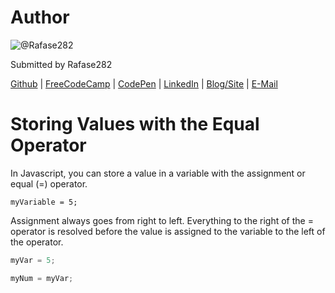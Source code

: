 # Author
![@Rafase282](https://avatars0.githubusercontent.com/Rafase282?&s=128)

Submitted by Rafase282

[Github](https://github.com/Rafase282) | [FreeCodeCamp](http://www.freecodecamp.com/rafase282) | [CodePen](http://codepen.io/Rafase282/) | [LinkedIn](https://www.linkedin.com/in/rafase282) | [Blog/Site](https://rafase282.wordpress.com/) | [E-Mail](mailto:rafase282@gmail.com)

# Storing Values with the Equal Operator
In Javascript, you can store a value in a variable with the assignment or equal (=) operator.

`myVariable = 5;`

Assignment always goes from right to left. Everything to the right of the = operator is resolved before the value is assigned to the variable to the left of the operator.

```js
myVar = 5;

myNum = myVar;
```
